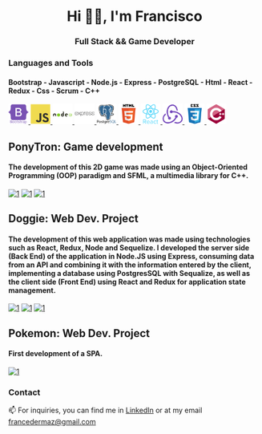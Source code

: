 <h1 align="center">Hi 👩‍💻, I'm Francisco</h1>
<h3 align="center">Full Stack && Game Developer</h3>


<h3 align="left">Languages and Tools</h3>
<h4 align="left"> Bootstrap - Javascript - Node.js - Express - PostgreSQL - Html - React - Redux - Css - Scrum - C++</h4>
<p align="left"> <a href="https://getbootstrap.com" target="_blank" rel="noreferrer"> <img src="https://raw.githubusercontent.com/devicons/devicon/master/icons/bootstrap/bootstrap-plain-wordmark.svg" alt="bootstrap" width="40" height="40"/> </a> <a href="https://developer.mozilla.org/en-US/docs/Web/JavaScript" target="_blank"> <img src="https://raw.githubusercontent.com/devicons/devicon/master/icons/javascript/javascript-original.svg" alt="javascript" width="40" height="40"/> </a>  <a href="https://nodejs.org" target="_blank"> <img src="https://raw.githubusercontent.com/devicons/devicon/master/icons/nodejs/nodejs-original-wordmark.svg" alt="nodejs" width="40" height="40"/> </a> <a href="https://expressjs.com" target="_blank"> <img src="https://raw.githubusercontent.com/devicons/devicon/master/icons/express/express-original-wordmark.svg" alt="express" width="40" height="40"/> </a> <a href="https://www.postgresql.org" target="_blank"> <img src="https://raw.githubusercontent.com/devicons/devicon/master/icons/postgresql/postgresql-original-wordmark.svg" alt="postgresql" width="40" height="40"/> </a> <a href="https://www.w3.org/html/" target="_blank"> <img src="https://raw.githubusercontent.com/devicons/devicon/master/icons/html5/html5-original-wordmark.svg" alt="html5" width="40" height="40"/> </a> <a href="https://reactjs.org/" target="_blank"> <img src="https://raw.githubusercontent.com/devicons/devicon/master/icons/react/react-original-wordmark.svg" alt="react" width="40" height="40"/> </a> <a href="https://redux.js.org" target="_blank"> <img src="https://raw.githubusercontent.com/devicons/devicon/master/icons/redux/redux-original.svg" alt="redux" width="40" height="40"/> </a> <a href="https://www.w3schools.com/css/" target="_blank"> <img src="https://raw.githubusercontent.com/devicons/devicon/master/icons/css3/css3-original-wordmark.svg" alt="css3" width="40" height="40"/> </a> <a href="https://isocpp.org/" target="_blank"> <img src="https://raw.githubusercontent.com/devicons/devicon/master/icons/cplusplus/cplusplus-original.svg" alt="cplusplus" width="40" height="40"/> </a>


<h2 align="left">PonyTron: Game development</h2>
<h4 align="left">The development of this 2D game was made using an Object-Oriented Programming (OOP) paradigm and SFML, a multimedia library for C++.</h4>

<a href="hhttps://github.com/francedermaz/gamecplusplus"><img src="https://i.ibb.co/hchcNCJ/HomeTron.png" alt="1" border="0" ></a> 
<a href="https://github.com/francedermaz/gamecplusplus"><img src="https://i.ibb.co/ky9f5T8/Game1.png" alt="1" border="0" ></a> 
<a href="https://github.com/francedermaz/gamecplusplus"><img src="https://i.ibb.co/QncKC1T/About-Tron.png" alt="1" border="0" ></a> 


<h2 align="left">Doggie: Web Dev. Project</h2>
<h4 align="left">The development of this web application was made using technologies such as React, Redux, Node and Sequelize. I developed the server side (Back End) of the application in Node.JS using Express, consuming data from an API and combining it with the information entered by the client, implementing a database using PostgresSQL with Sequalize, as well as the client side (Front End) using React and Redux for application state management.</h4>


<a href="https://github.com/francedermaz/dogs"><img src="https://i.ibb.co/QmLgdfM/img1.png" alt="1" border="0" ></a> 
<a href="https://github.com/francedermaz/dogs"><img src="https://i.ibb.co/X7tQKLz/img2.png" alt="1" border="0" ></a> 
<a href="https://github.com/francedermaz/dogs"><img src="https://i.ibb.co/bNNY6fT/img3.png" alt="1" border="0" ></a> 


<h2 align="left">Pokemon: Web Dev. Project</h2>
<h4 align="left">First development of a SPA.</h4>

<a href="https://github.com/francedermaz/pokemon"><img src="https://i.ibb.co/tMbD1Q4/Create-Page.png" alt="1" border="0" ></a> 



<h3 align="left">Contact</h3>
📫 For inquiries, you can find me in <a href="https://www.linkedin.com/in/francisco-cedermaz-4216571b8/" target="_blank">LinkedIn</a> or at my email <a href="https://www.google.com" target="_blank">francedermaz@gmail.com</a>